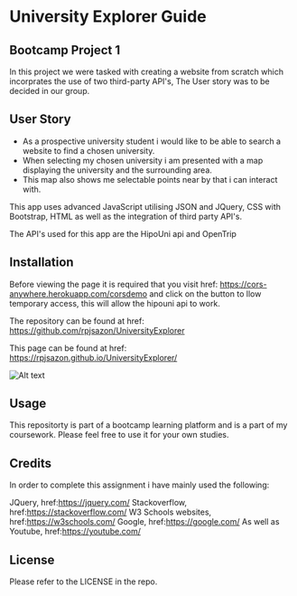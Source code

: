 # University Explorer Guide
## Bootcamp Project 1

In this project we were tasked with creating a website from scratch which incorprates the use of two third-party API's, The User story was to be decided in our group.

## User Story
* As a prospective university student i would like to be able to search a website to find a chosen university.
* When selecting my chosen university i am presented with a map displaying the university and the surrounding area.
* This map also shows me selectable points near by that i can interact with.

This app uses advanced JavaScript utilising JSON and JQuery, CSS with Bootstrap, HTML as well as the integration of third party API's.

The API's used for this app are the HipoUni api and OpenTrip


## Installation

Before viewing the page it is required that you visit href: https://cors-anywhere.herokuapp.com/corsdemo and click on the button to llow temporary access, this will allow the hipouni api to work.

The repository can be found at href: https://github.com/rpjsazon/UniversityExplorer

This page can be found at href: https://rpjsazon.github.io/UniversityExplorer/

![Alt text](https://github.com/rpjsazon/UniversityExplorer/blob/Ryan-Test/assets/images/Screenshot.png?raw=true)


##  Usage
This repositorty is part of a bootcamp learning platform and is a part of my coursework. Please feel free to use it for your own studies.

##  Credits
In order to complete this assignment i have mainly used the following:

JQuery, href:https://jquery.com/
Stackoverflow, href:https://stackoverflow.com/
W3 Schools websites, href:https://w3schools.com/
Google, href:https://google.com/
As well as Youtube, href:https://youtube.com/

## License
Please refer to the LICENSE in the repo.